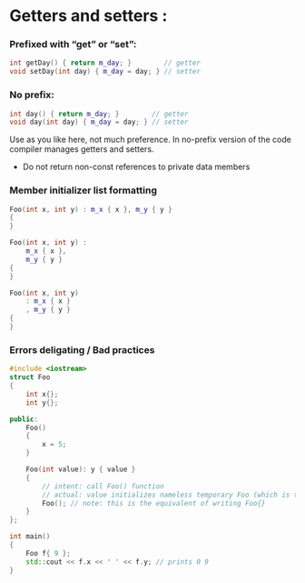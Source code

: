 # Getters and setters :

### Prefixed with “get” or “set”:
```cpp
int getDay() { return m_day; }        // getter
void setDay(int day) { m_day = day; } // setter
```


### No prefix:
```cpp
int day() { return m_day; }        // getter
void day(int day) { m_day = day; } // setter
```
Use as you like here, not much preference. In no-prefix version of the code compiler manages getters and setters.

* Do not return non-const references to private data members


### Member initializer list formatting
```cpp
Foo(int x, int y) : m_x { x }, m_y { y }
{
}

Foo(int x, int y) :
    m_x { x },
    m_y { y }
{
}

Foo(int x, int y)
    : m_x { x }
    , m_y { y }
{
}
```

### Errors deligating / Bad practices

```cpp
#include <iostream>
struct Foo
{
    int x{};
    int y{};

public:
    Foo()
    {
        x = 5;
    }

    Foo(int value): y { value }
    {
        // intent: call Foo() function
        // actual: value initializes nameless temporary Foo (which is then discarded)
        Foo(); // note: this is the equivalent of writing Foo{}
    }
};

int main()
{
    Foo f{ 9 };
    std::cout << f.x << ' ' << f.y; // prints 0 9
}
```
